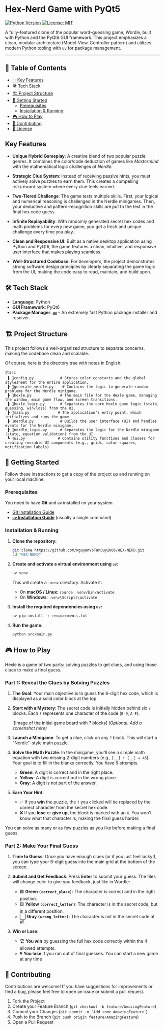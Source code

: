 # Hex-Nerd Game with PyQt5

[![Python Version](https://img.shields.io/badge/python-3.10%2B-blue)](https://www.python.org/)
[![License: MIT](https://img.shields.io/badge/License-MIT-yellow.svg)](https://opensource.org/licenses/MIT)

A fully-featured clone of the popular word-guessing game, Wordle, built with Python and the PyQt6 GUI framework. This project emphasizes a clean, modular architecture (Model-View-Controller pattern) and utilizes modern Python tooling with `uv` for package management.


---

## 📜 Table of Contents

- [✨ Key Features](#-key-features)
- [🛠️ Tech Stack](#-tech-stack)
- [🏗️ Project Structure](#️-project-structure)
- [🚀 Getting Started](#-getting-started)
  - [Prerequisites](#prerequisites)
  - [Installation & Running](#installation--running)
- [🎮 How to Play](#-how-to-play)
- [🤝 Contributing](#-contributing)
- [📄 License](#-license)

## Key Features

-   **Unique Hybrid Gameplay**: A creative blend of two popular puzzle genres. It combines the color/code deduction of games like *Mastermind* with the mathematical logic challenges of *Nerdle*.

-   **Strategic Clue System**: Instead of receiving passive hints, you must actively solve puzzles to earn them. This creates a compelling risk/reward system where every clue feels earned.

-   **Two-Tiered Challenge**: The game tests multiple skills. First, your logical and numerical reasoning is challenged in the Nerdle minigames. Then, your deductive and pattern-recognition skills are put to the test in the final hex code guess.

-   **Infinite Replayability**: With randomly generated secret hex codes and math problems for every new game, you get a fresh and unique challenge every time you play.

-   **Clean and Responsive UI**: Built as a native desktop application using Python and PyQt6, the game features a clean, intuitive, and responsive user interface that makes playing seamless.

-   **Well-Structured Codebase**: For developers, the project demonstrates strong software design principles by clearly separating the game logic from the UI, making the code easy to read, maintain, and build upon.

## 🛠️ Tech Stack

-   **Language**: Python
-   **GUI Framework**: PyQt6
-   **Package Manager**: [**`uv`**](https://github.com/astral-sh/uv) - An extremely fast Python package installer and resolver.

## 🏗️ Project Structure

This project follows a well-organized structure to separate concerns, making the codebase clean and scalable.

Of course, here is the directory tree with notes in English:

```
📦src
 ┣ 📜config.py            # Stores color constants and the global stylesheet for the entire application.
 ┣ 📜generate_nerdle.py    # Contains the logic to generate random problems for the Nerdle minigame.
 ┣ 📜hexle.py             # The main file for the Hexle game, managing the window, main game flow, and screen transitions.
 ┣ 📜hexle_logic.py       # Separates the core Hexle game logic (state, guessing, win/loss) from the UI.
 ┣ 📜main.py             # The application's entry point, which initializes and runs the game.
 ┣ 📜nerdle.py            # Builds the user interface (UI) and handles events for the Nerdle minigame.
 ┣ 📜nerdle_logic.py      # Separates the logic for the Nerdle minigame (state, equation validation) from the UI.
 ┗ 📜ui.py               # Contains utility functions and classes for creating reusable UI components (e.g., grids, color squares, notification labels).
```

## 🚀 Getting Started

Follow these instructions to get a copy of the project up and running on your local machine.

### Prerequisites

You need to have **Git** and **`uv`** installed on your system.
-   [Git Installation Guide](https://git-scm.com/book/en/v2/Getting-Started-Installing-Git)
-   [**`uv` Installation Guide**](https://github.com/astral-sh/uv#installation) (usually a single command)

### Installation & Running

1.  **Clone the repository:**
    ```bash
    git clone https://github.com/NguyenVoTanDuy2006/HEX-NERD.git
    cd "HEX-NERD"
    ```

2.  **Create and activate a virtual environment using `uv`:**
    ```bash
    uv venv
    ```
    This will create a `.venv` directory. Activate it:
    -   On **macOS / Linux**: `source .venv/bin/activate`
    -   On **Windows**: `.venv\Scripts\activate`

3.  **Install the required dependencies using `uv`:**
    ```bash
    uv pip install -r requirements.txt
    ```
5.  **Run the game:**
    ```bash
    python src/main.py
    ```

## 🎮 How to Play

Hexle is a game of two parts: solving puzzles to get clues, and using those clues to make a final guess.

### Part 1: Reveal the Clues by Solving Puzzles

1.  **The Goal**: Your main objective is to guess the 6-digit hex code, which is displayed as a solid color block at the top.
2.  **Start with a Mystery**: The secret code is initially hidden behind six `?` blocks. Each `?` represents one character of the code (`0-9`, `A-F`).

    ![Image of the initial game board with ? blocks]
    *(Optional: Add a screenshot here)*

3.  **Launch a Minigame**: To get a clue, click on any `?` block. This will start a "Nerdle"-style math puzzle.

4.  **Solve the Math Puzzle**: In the minigame, you'll see a simple math equation with two missing 2-digit numbers (e.g., `[__] + [__] = 45`). Your goal is to fill in the blanks correctly. You have 6 attempts.
    *   **Green**: A digit is correct and in the right place.
    *   **Yellow**: A digit is correct but in the wrong place.
    *   **Gray**: A digit is not part of the answer.

5.  **Earn Your Hint**:
    *   ✅ If you **win** the puzzle, the `?` you clicked will be replaced by the correct character from the secret hex code.
    *   ❌ If you **lose** or **give up**, the block is marked with an `X`. You won't know what that character is, making the final guess harder.

You can solve as many or as few puzzles as you like before making a final guess.

### Part 2: Make Your Final Guess

1.  **Time to Guess**: Once you have enough clues (or if you just feel lucky!), you can type your 6-digit guess into the main grid at the bottom of the screen.

2.  **Submit and Get Feedback**: Press **Enter** to submit your guess. The tiles will change color to give you feedback, just like in Wordle:
    *   🟩 **Green `(correct_place)`**: The character is correct and in the right position.
    *   🟨 **Yellow `(correct_letter)`**: The character is in the secret code, but in a different position.
    *   ⬜ **Gray `(wrong_letter)`**: The character is not in the secret code at all.

3.  **Win or Lose**:
    *   🏆 **You win** by guessing the full hex code correctly within the 4 allowed attempts.
    *   💔 **You lose** if you run out of final guesses. You can start a new game at any time

## 🤝 Contributing

Contributions are welcome! If you have suggestions for improvements or find a bug, please feel free to open an issue or submit a pull request.

1.  Fork the Project
2.  Create your Feature Branch (`git checkout -b feature/AmazingFeature`)
3.  Commit your Changes (`git commit -m 'Add some AmazingFeature'`)
4.  Push to the Branch (`git push origin feature/AmazingFeature`)
5.  Open a Pull Request